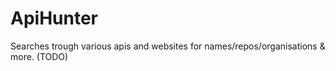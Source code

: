 # ApiHunter
Searches trough various apis and websites for names/repos/organisations &amp; more.
(TODO)